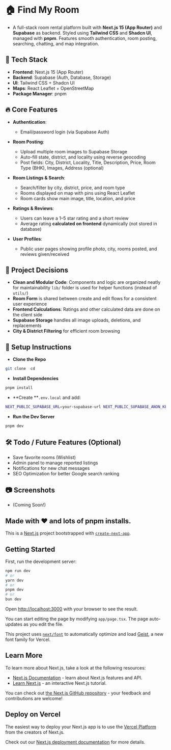 # 🏠 Find My Room
- A full-stack room rental platform built with **Next.js 15 (App Router)** and **Supabase** as backend. Styled using **Tailwind CSS** and **Shadcn UI**, managed with **pnpm**. Features smooth authentication, room posting, searching, chatting, and map integration.

## 🚀 Tech Stack

- **Frontend**: Next.js 15 (App Router)
- **Backend**: Supabase (Auth, Database, Storage)
- **UI**: Tailwind CSS + Shadcn UI
- **Maps**: React Leaflet + OpenStreetMap
- **Package Manager**: pnpm

## 🔥 Core Features

- **Authentication**:
  - Email/password login (via Supabase Auth)


- **Room Posting**:
  - Upload multiple room images to Supabase Storage
  - Auto-fill state, district, and locality using reverse geocoding
  - Post fields: City, District, Locality, Title, Description, Price, Room Type (BHK), Images, Address (optional)


- **Room Listings & Search**:
  - Search/filter by city, district, price, and room type
  - Rooms displayed on map with pins using React Leaflet
  - Room cards show main image, title, location, and price


- **Ratings & Reviews**:
  - Users can leave a 1–5 star rating and a short review
  - Average rating **calculated on frontend** dynamically (not stored in database)


- **User Profiles**:
  - Public user pages showing profile photo, city, rooms posted, and reviews given/received



## 🧹 Project Decisions
- **Clean and Modular Code**: Components and logic are organized neatly for maintainability `lib/` folder is used for helper functions (instead of `utils/`)
- **Room Form** is shared between create and edit flows for a consistent user experience
- **Frontend Calculations**: Ratings and other calculated data are done on the client side
- **Supabase Storage** handles all image uploads, deletions, and replacements
- **City & District Filtering** for efficient room browsing

## 📍 Setup Instructions

- **Clone the Repo** 
```bash 
git clone  cd  
```
- **Install Dependencies** 
```bash 
pnpm install 
```
- **Create **`.env.local` and add: 
```bash 
NEXT_PUBLIC_SUPABASE_URL=your-supabase-url NEXT_PUBLIC_SUPABASE_ANON_KEY=your-supabase-anon-key
```
- **Run the Dev Server** 
```bash 
pnpm dev 
```

## 🛠️ Todo / Future Features (Optional)

- Save favorite rooms (Wishlist)
- Admin panel to manage reported listings
- Notifications for new chat messages
- SEO Optimization for better Google search ranking

## 📷 Screenshots
- (Coming Soon!)


## Made with ❤️ and lots of pnpm installs.


This is a [Next.js](https://nextjs.org) project bootstrapped with [`create-next-app`](https://nextjs.org/docs/app/api-reference/cli/create-next-app).

## Getting Started

First, run the development server:

```bash
npm run dev
# or
yarn dev
# or
pnpm dev
# or
bun dev
```

Open [http://localhost:3000](http://localhost:3000) with your browser to see the result.

You can start editing the page by modifying `app/page.tsx`. The page auto-updates as you edit the file.

This project uses [`next/font`](https://nextjs.org/docs/app/building-your-application/optimizing/fonts) to automatically optimize and load [Geist](https://vercel.com/font), a new font family for Vercel.

## Learn More

To learn more about Next.js, take a look at the following resources:

- [Next.js Documentation](https://nextjs.org/docs) - learn about Next.js features and API.
- [Learn Next.js](https://nextjs.org/learn) - an interactive Next.js tutorial.

You can check out [the Next.js GitHub repository](https://github.com/vercel/next.js) - your feedback and contributions are welcome!

## Deploy on Vercel

The easiest way to deploy your Next.js app is to use the [Vercel Platform](https://vercel.com/new?utm_medium=default-template&filter=next.js&utm_source=create-next-app&utm_campaign=create-next-app-readme) from the creators of Next.js.

Check out our [Next.js deployment documentation](https://nextjs.org/docs/app/building-your-application/deploying) for more details.

